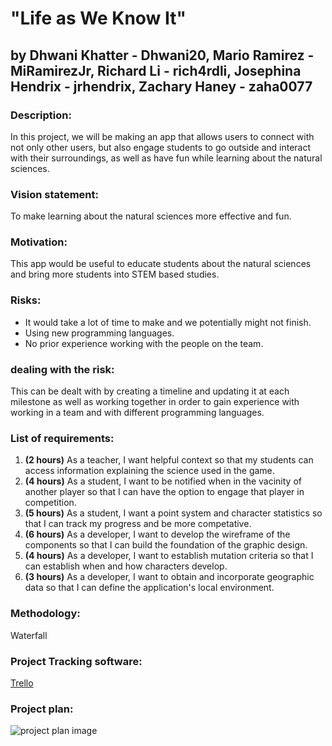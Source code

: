 # "Life as We Know It"
## by Dhwani Khatter - Dhwani20, Mario Ramirez - MiRamirezJr, Richard Li - rich4rdli, Josephina Hendrix - jrhendrix, Zachary Haney - zaha0077

### Description: 
In this project, we will be making an app that allows users to connect with not only other users, but also engage students to go outside and interact with their surroundings, as well as have fun while learning about the natural sciences. 

### Vision statement: 
To make learning about the natural sciences more effective and fun.

### Motivation: 
This app would be useful to educate students about the natural sciences and bring more students into STEM based studies.

### Risks:
* It would take a lot of time to make and we potentially might not finish.
* Using new programming languages.
* No prior experience working with the people on the team.

### dealing with the risk: 
This can be dealt with by creating a timeline and updating it at each milestone as well as working together in order to gain experience with working in a team and with different programming languages.

### List of requirements:
1. **(2 hours)** As a teacher, I want helpful context so that my students can access information explaining the science used in the game.
2. **(4 hours)** As a student, I want to be notified when in the vacinity of another player so that I can have the option to engage that player in competition.
3. **(5 hours)** As a student, I want a point system and character statistics so that I can track my progress and be more competative.
4. **(6 hours)** As a developer, I want to develop the wireframe of the components so that I can build the foundation of the graphic design.
5. **(4 hours)** As a developer, I want to establish mutation criteria so that I can establish when and how characters develop.
6. **(3 hours)** As a developer, I want to obtain and incorporate geographic data so that I can define the application's local environment.

### Methodology: 
Waterfall 

### Project Tracking software: 
[Trello](https://trello.com/b/oPpdoATT/software-dev-team-project)

### Project plan:
![project plan image](https://github.com/MiRamirezJr/Software-Dev-team-project/blob/master/snapshot%20of%20project%20plan.PNG)
